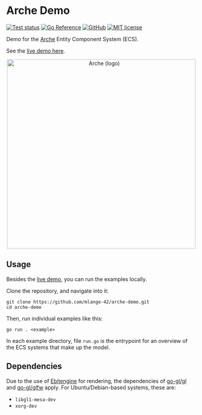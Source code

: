 # Arche Demo

[![Test status](https://img.shields.io/github/actions/workflow/status/mlange-42/arche-demo/tests.yml?branch=main&label=Tests&logo=github)](https://github.com/mlange-42/arche-demo/actions/workflows/tests.yml)
[![Go Reference](https://pkg.go.dev/badge/github.com/mlange-42/arche-demo.svg)](https://pkg.go.dev/github.com/mlange-42/arche-demo)
[![GitHub](https://img.shields.io/badge/github-repo-blue?logo=github)](https://github.com/mlange-42/arche-demo)
[![MIT license](https://img.shields.io/github/license/mlange-42/arche-demo)](https://github.com/mlange-42/arche-demo/blob/main/LICENSE)

Demo for the [Arche](https://github.com/mlange-42/arche) Entity Component System (ECS).

See the [live demo here](https://mlange-42.github.io/arche-demo/).

<div align="center">

<a href="https://github.com/mlange-42/arche">
<img src="https://user-images.githubusercontent.com/44003176/236701164-28178d13-7e52-4449-baa4-41b764183cbd.png" alt="Arche (logo)" width="500px" />
</a>

</div>

## Usage

Besides the [live demo](https://mlange-42.github.io/arche-demo/), you can run the examples locally.

Clone the repository, and navigate into it:

```
git clone https://github.com/mlange-42/arche-demo.git
cd arche-demo
```

Then, run individual examples like this:

```
go run . <example>
```

In each example directory, file `run.go` is the entrypoint for an overview of the ECS systems
that make up the model.

## Dependencies

Due to the use of [Ebitengine](https://github.com/hajimehoshi/ebiten) for rendering, the dependencies of [go-gl/gl](https://github.com/go-gl/gl) and [go-gl/glfw](https://github.com/go-gl/glfw) apply. For Ubuntu/Debian-based systems, these are:

- `libgl1-mesa-dev`
- `xorg-dev`
